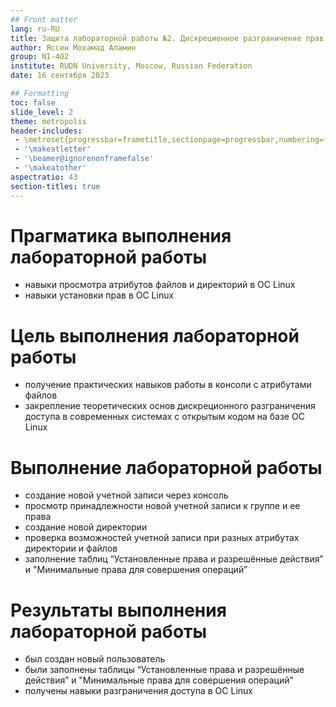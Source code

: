 ```yaml
---
## Front matter
lang: ru-RU
title: Защита лабораторной работы №2. Дискреционное разграничение прав в Linux. Основные атрибуты.
author: Яссин Мохамад Аламин
group: NI-402
institute: RUDN University, Moscow, Russian Federation
date: 16 сентября 2023

## Formatting
toc: false
slide_level: 2
theme: metropolis
header-includes: 
 - \metroset{progressbar=frametitle,sectionpage=progressbar,numbering=fraction}
 - '\makeatletter'
 - '\beamer@ignorenonframefalse'
 - '\makeatother'
aspectratio: 43
section-titles: true
---
```


# Прагматика выполнения лабораторной работы

- навыки просмотра атрибутов файлов и директорий в ОС Linux
- навыки установки прав в ОС Linux

# Цель выполнения лабораторной работы

- получение практических навыков работы в консоли с атрибутами файлов
- закрепление теоретических основ дискреционного разграничения доступа в современных системах с открытым кодом на базе ОС Linux

#  Выполнение лабораторной работы

- создание новой учетной записи через консоль
- просмотр принадлежности новой учетной записи к группе и ее права
- создание новой директории
- проверка возможностей учетной записи при разных атрибутах директории и файлов
- заполнение таблиц “Установленные права и разрешённые действия” и "Минимальные права для совершения операций”

# Результаты выполнения лабораторной работы

- был создан новый пользователь
- были заполнены таблицы “Установленные права и разрешённые действия” и "Минимальные права для совершения операций”
- получены навыки разграничения доступа в ОС Linux
